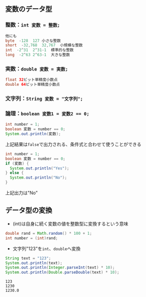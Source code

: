 ## 変数のデータ型
### 整数：```int 変数 = 整数;```
```java
他にも
byte  -128	127	小さな整数
short  -32,768	32,767	小規模な整数
int  -2^31	2^31-1	標準的な整数
long  -2^63	2^63-1	大きな整数
```
### 実数：```double 変数 = 実数;```
```java
float 32ビット単精度小数点
double 64ビット単精度小数点
```
### 文字列：```String 変数 = "文字列";```
### 論理：```boolean 変数1 = 変数2 == 0;```
```java
int number = 1;
boolean 変数 = number == 0;
System.out.println(変数);
```
上記結果は```false```で出力される、条件式と合わせて使うことができる
```java
int number = 1;
boolean 変数 = number == 0;
if (変数) {
  System.out.println("Yes");
} else {
  System.out.println("No");
}
```
上記出力は"No"
## データ型の変換
- (int)は自身に続く変数の値を整数型に変換するという意味
```java
double rand = Math.random() * 100 + 1;
int number = (int)rand;
```
- 文字列"123"を```int```、```double```へ変換
```java
String text = "123";
System.out.println(text);
System.out.println(Integer.parseInt(text) * 10);
System.out.println(Double.parseDouble(text) * 10);
```
```
123
1230
1230.0
```

